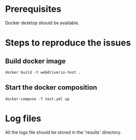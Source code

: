 # Prerequisites

Docker desktop should be available.

# Steps to reproduce the issues

## Build docker image
```shell
docker build -t webdriverio-test .
```

## Start the docker composition
```shell
docker-compose -f test.yml up
```

# Log files
All the logs file should be stored in the 'results' directory.

